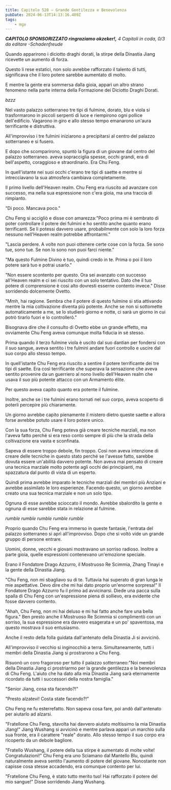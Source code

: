 ```yaml
---
title: Capitolo 528 – Grande Gentilezza e Benevolenza
pubDate: 2024-06-13T14:13:16.409Z
tags:
    - mga
---
```



<em><strong>CAPITOLO SPONSORIZZATO ringraziamo okzeker!,</strong>
4 Capitoli in coda, 0/3
da editare
-Schadenfreude</em>


Quando apparirono i diciotto draghi dorati, la stirpe della Dinastia Jiang ricevette un aumento di forza.


Questo li rese estatici, non solo avrebbe rafforzato il talento di tutti, significava che il loro potere sarebbe aumentato di molto.


E mentre la gente era sommersa dalla gioia, apparì un altro strano fenomeno nella parte interna della Formazione dei Diciotto Draghi Dorati.


*bzzz*


Nel vasto palazzo sotterraneo tre tipi di fulmine, dorato, blu e viola si trasformarono in piccoli serpenti di luce e riempirono ogni pollice dell'edificio. Vagarono in giro e allo stesso tempo emanarono un'aura terrificante e distruttiva.


All'improvviso i tre fulmini iniziarono a precipitarsi al centro del palazzo sotterraneo e si fusero.


E dopo che scomparirono, spuntò la figura di un giovane dal centro del palazzo sotterraneo. aveva sopracciglia spesse, occhi grandi, era di bell'aspetto, coraggioso e straordinario. Era Chu Feng.


In quell'istante nei suoi occhi c'erano tre tipi di saette e mentre si intrecciavano la sua atmosfera cambiava completamente.


Il primo livello dell'Heaven realm. Chu Feng era riuscito ad avanzare con successo, ma nella sua espressione non c'era gioia, ma una traccia di rimpianto.


"Di poco. Mancava poco."


Chu Feng si accigliò e disse con amarezza:"Poco prima mi è sembrato di poter controllare il potere dei fulmini e ho sentito anche quanto erano terrificanti. Se li potessi davvero usare, probabilmente con solo la loro forza nessuno nell'Heaven realm potrebbe affrontarmi."


"Lascia perdere. A volte non puoi ottenere certe cose con la forza. Se sono tue, sono tue. Se non lo sono non puoi farci niente."


"Ma questo Fulmine Divino è tuo, quindi credo in te. Prima o poi il loro potere sarà tuo e potrai usarlo."


"Non essere scontento per questo. Ora sei avanzato con successo all'Heaven realm e ci sei riuscito con un solo tentativo. Dato che il tuo potere di comprensione è così alto dovresti esserne contento invece." Disse sorridendo dolcemente Ovetto.


"Mmh, hai ragione. Sembra che il potere di questo fulmine si stia attivando mentre la mia coltivazione diventa più potente. Anche se non si sottomette automaticamente a me, se lo studierò giorno e notte, ci sarà un giorno in cui potrò tirarlo fuori e lo controllerò."


Bisognava dire che il consulto di Ovetto ebbe un grande effetto, ma ovviamente Chu Feng aveva comunque molta fiducia in sé stesso.


Prima quando il terzo fulmine viola è uscito dal suo dantian per fondersi con il suo sangue, aveva sentito i tre fulmini andare fuori controllo e uscire dal suo corpo allo stesso tempo.


In quell'istante Chu Feng era riuscito a sentire il potere terrificante dei tre tipi di saette. Era così terrificante che superava la sensazione che aveva sentito provenire da un guerriero al nono livello dell'Heaven realm che usava il suo più potente attacco con un Armamento élite.


Per questo aveva capito quanto era potente il fulmine.


Inoltre, anche se i tre fulmini erano tornati nel suo corpo, aveva scoperto di poterli percepire più chiaramente.


Un giorno avrebbe capito pienamente il mistero dietro queste saette e allora forse avrebbe potuto usare il loro potere unico.


Con la sua forza, Chu Feng poteva già creare tecniche marziali, ma non l'aveva fatto perché si era reso conto sempre di più che la strada della coltivazione era vasta e sconfinata.


Sapeva di essere troppo debole, fin troppo. Così non aveva intenzione di creare delle tecniche in questo stato perché se l'avesse fatto, sarebbe dovuta essere un'abilità davvero potente. Non aveva mai pensato di creare una tecnica marziale molto potente agli occhi dei principianti, ma spazzatura dal punto di vista di un esperto.


Quindi prima avrebbe imparato le tecniche marziali dei membri più Anziani e avrebbe assimilato le loro esperienze. Facendo questo, un giorno avrebbe creato una sua tecnica marziale e non un solo tipo.


Ognuna di esse avrebbe scioccato il mondo. Avrebbe sbalordito la gente e ognuna di esse sarebbe stata in relazione al fulmine.


*rumble rumble rumble rumble rumble*


Proprio quando Chu Feng era immerso in queste fantasie, l'entrata del palazzo sotterraneo si aprì all'improvviso. Dopo che si voltò vide un grande gruppo di persone entrare.


Uomini, donne, vecchi e giovani mostravano un sorriso radioso. Inoltre a parte gioia, quelle espressioni contenevano un'emozione speciale.


Erano il Fondatore Drago Azzurro, il Mostruoso Re Scimmia, Zhang Tinayi e la gente della Dinastia Jiang.


"Chu Feng, non mi sbagliavo su di te. Tuttavia hai superato di gran lunga le mie aspettative. Devo dire che mi hai dato proprio un'enorme sorpresa!" Il Fondatore Drago Azzurro fu il primo ad avvicinarsi. Diede una pacca sulla spalla di Chu Feng con un'espressione piena di sollievo, era evidente che fosse davvero contento.


"Ahah, Chu Feng, non mi hai deluso e mi hai fatto anche fare una bella figura." Ben presto anche il Mostruoso Re Scimmia si complimentò con un sorriso, la sua espressione era davvero esagerata e un po' spaventosa, ma questo mostrava il suo entusiasmo.


Anche il resto della folla guidata dall'antenato della Dinastia Ji si avvicinò.


All'improvviso il vecchio si inginocchiò a terra. Simultaneamente, tutti i membri della Dinastia Jiang si prostrarono a Chu Feng.


Risuonò un coro fragoroso per tutto il palazzo sotterraneo:"Noi membri della Dinastia Jiang ci prostriarmo per la grande gentilezza e la benevolenza di Chu Feng. L'aiuto che ha dato alla mia Dinastia Jiang sarà eternamente ricordato da tutti i successori della nostra famiglia."


"Senior Jiang, cosa sta facendo?!"


"Presto alzatevi! Costa state facendo?!"


Chu Feng ne fu esterrefatto. Non sapeva cosa fare, poi andò dall'antenato per aiutarlo ad alzarsi.


"Fratellone Chu Feng, stavolta hai davvero aiutato moltissimo la mia Dinastia JIang!" Jiang Wushang si avvicinò e mentre parlava apparì un marchio sulla sua fronte, era il carattere "reale" dorato. Allo stesso tempo il suo corpo era ricoperto da un debole bagliore.


"Fratello Wushang, il potere della tua stirpe è aumentato di molte volte! Congratulazioni!" Chu Feng era uno Sciamano dal Mantello Blu, quindi naturalmente aveva sentito l'aumento di potere del giovane. Nonostante non capisse cosa stesse accadendo, era comunque contento per lui.


"Fratellone Chu Feng, è stato tutto merito tuo! Hai rafforzato il potere del mio sangue!" Disse sorridendo Jiang Wushang.
                                


                                



